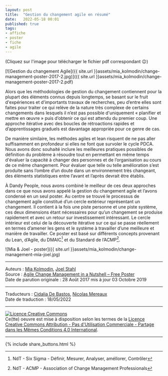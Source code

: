 ```yaml
---
layout: post
title:  "Gestion du changement agile en résumé"
date:   2022-05-18 00:01
published: true
tags:
- affiche
- poster
- fiche
- agile
---
```


(Cliquez sur l'image pour télécharger le fichier pdf correspondant 😉)

[![Gestion du changement Agile]({{ site.url }}assets/mia_kolmodin/change-management-poster-2017-2.jpg)]({{ site.url }}assets/mia_kolmodin/change-management-poster-2017-2.pdf)

Alors que les méthodologies de gestion du changement contiennent pour la plupart des éléments connus depuis longtemps, se basant sur le fruit d'expériences et d'importants travaux de recherches, peu d’entre elles sont faites pour traiter ce qui relève de la nature très complexe de certains changements dans lesquels il n’est pas possible d'uniquement « planifier et mettre en œuvre » puis d’obtenir ce qui est attendu du premier coup. Une approche itérative avec des boucles de rétroactions rapides et d’apprentissages graduels est davantage appropriée pour ce genre de cas.

De manière similaire, les méthodes agiles et lean risquent de ne pas aller suffisamment en profondeur si elles ne font que survoler le cycle PDCA. Nous avons donc souhaité inclure les meilleures pratiques possibles de définition du problème à résoudre tout en permettant en même temps d'évaluer la capacité à changer des personnes et de l’organisation au cours de ce même changement. Pour évaluer que telle ou telle amélioration s’est produite sans l’ombre d’un doute dans un environnement très changeant, des éléments statistiques entre l’avant et l’après devrait être établis.

À Dandy People, nous avons combiné le meilleur de ces deux approches dans ce que nous avons appelé la gestion du changement agile et l’avons condensé en un seul poster. Au centre se trouvé le processus de changement agile constitué d’un cercle extérieur représentant un changement. Il contient à la fois une piste personne et une piste système, ces deux dimensions étant nécessaires pour qu’un changement se produise rapidement et avec un retour sur investissement intéressant. Le cercle intérieur est celui de la découverte itérative sur ce qui se passe réellement en termes d’amener les gens et le système à travailler d’une meilleure et manière de travailler. Ce poster est basé sur différents concepts provenant du Lean, d’Agile, du DMAIC[^1] et du Standard de l’ACMP[^2].

![Mia & Joel - poster]({{ site.url }}assets/mia_kolmodin/change-management-mia-joel.jpg)

[^1]: NdT - Six Sigma - Définir, Mesurer, Analyser, amélIorer, Contrôler
[^2]: NdT - ACMP - Association of Change Management Professionals

---
Auteurs : [Mia Kolmodin](https://dandypeople.com/team/mia-kolmodin/), [Joel Stahl](https://www.linkedin.com/in/joelstaahl/)  
Source : [Agile Change Management in a Nutshell – Free Poster](https://dandypeople.com/blog/agile-change-management-free-poster/)  
Date de parution originale : 28 Août 2017 mis à jour 03 Octobre 2019  

---
Traducteurs : [Cidalia De Bastos](http://www.les-traducteurs-agiles.org/traducteurs/), [Nicolas Mereaux](http://www.les-traducteurs-agiles.org/traducteurs/)  
Date de traduction : 18/05/2022  

---

<a rel="license" href="http://creativecommons.org/licenses/by-nc-sa/4.0/"><img alt="Licence Creative Commons" style="border-width:0" src="http://i.creativecommons.org/l/by-nc-sa/4.0/88x31.png" /></a><br />Ce(tte) oeuvre est mise à disposition selon les termes de la <a rel="license" href="http://creativecommons.org/licenses/by-nc-sa/4.0/">Licence Creative Commons Attribution - Pas d'Utilisation Commerciale - Partage dans les Mêmes Conditions 4.0 International</a>.

---

{% include share_buttons.html %}
